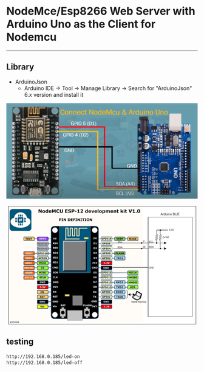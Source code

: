 # NodeMce/Esp8266 Web Server with Arduino Uno as the Client for Nodemcu 

---

## Library 
- ArduinoJson
	- Arduino IDE -> Tool -> Manage Library -> Search for "ArduinoJson"  6.x version and install it 

![img](https://github.com/adarshkumarsingh83/arduino/blob/master/APPLICATION/esp8266-arduinouno-directpin-communication/CONNECTION.png)

![img](https://github.com/adarshkumarsingh83/arduino/blob/master/APPLICATION/esp8266-arduinouno-directpin-communication/I2CNodex.png)

## testing
```
http://192.168.0.185/led-on
http://192.168.0.185/led-off
```


